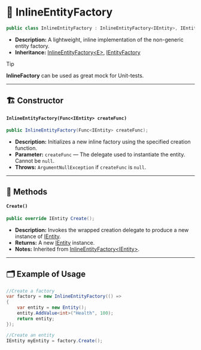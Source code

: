 # 🧩️ InlineEntityFactory

```csharp
public class InlineEntityFactory : InlineEntityFactory<IEntity>, IEntityFactory
```

- **Description:** A lightweight, inline implementation of the non-generic entity factory.
- **Inheritance:** [InlineEntityFactory\<E>](InlineEntityFactory%601.md), [IEntityFactory](IEntityFactory.md)

> [!TIP]
> **InlineFactory** can be used as great mock for Unit-tests.

---

## 🏗️ Constructor

#### `InlineEntityFactory(Func<IEntity> createFunc)`

```csharp
public InlineEntityFactory(Func<IEntity> createFunc);
```

- **Description:** Initializes a new inline factory using the specified creation function.
- **Parameter:** `createFunc` — The delegate used to instantiate the entity. Cannot be `null`.
- **Throws:** `ArgumentNullException` if `createFunc` is `null`.

---

## 🏹 Methods

#### `Create()`

```csharp
public override IEntity Create();
```

- **Description:** Invokes the wrapped creation delegate to produce a new instance of [IEntity](../Entities/IEntity.md).
- **Returns:** A new [IEntity](../Entities/IEntity.md) instance.
- **Notes:** Inherited from [InlineEntityFactory\<IEntity>](InlineEntityFactory%601.md).

---

## 🗂 Example of Usage

```csharp
//Create a factory
var factory = new InlineEntityFactory(() =>
{
    var entity = new Entity();
    entity.AddValue<int>("Health", 100);
    return entity;
});

//Create an entity
IEntity myEntity = factory.Create();
```